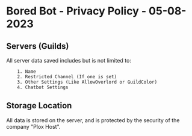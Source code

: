 # Bored Bot - Privacy Policy - 05-08-2023

## Servers (Guilds)
All server data saved includes but is not limited to:
```
	1. Name
	2. Restricted Channel (If one is set)
	3. Other Settings (Like AllowOverlord or GuildColor)
	4. Chatbot Settings
```

## Storage Location
All data is stored on the server, and is protected by the security of the company "Plox Host".
